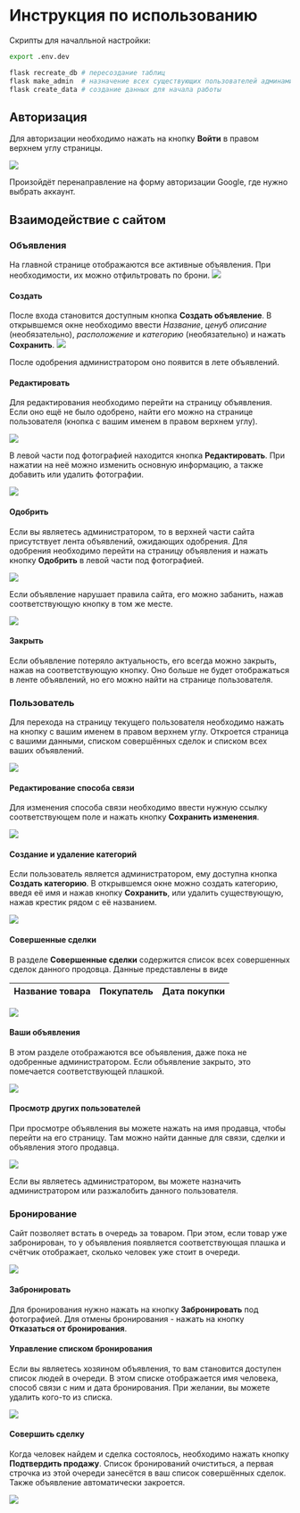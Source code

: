 # Инструкция по использованию

Скрипты для началльной настройки:

```sh
export .env.dev

flask recreate_db # пересоздание таблиц
flask make_admin  # назначение всех существующих пользователей админами
flask create_data # создание данных для начала работы
```

## Авторизация
Для авторизации необходимо нажать на кнопку **Войти** в правом верхнем углу страницы. 

![](https://github.com/Kiruha01/StudShop/blob/main/pictures/login.png)

Произойдёт перенаправление на форму авторизации Google, где нужно выбрать аккаунт.

## Взаимодействие с сайтом 
### Объявления
На главной странице отображаются все активные объявления. При необходимости, их можно
отфильтровать по брони.
![](https://github.com/Kiruha01/StudShop/blob/main/pictures/filter.png)
#### Создать
После входа становится доступным кнопка **Создать объявление**. В открывшемся окне
необходимо ввести *Название*, *цену*б *описание* (необязательно), *расположение* и *категорию* (необязательно)
и нажать **Сохранить**.
![](https://github.com/Kiruha01/StudShop/blob/main/pictures/create.png)

После одобрения администратором оно появится в лете объявлений.

#### Редактировать
Для редактирования необходимо перейти на страницу объявления. Если оно ещё не было 
одобрено, найти его можно на странице пользователя (кнопка с вашим именем в правом верхнем углу).

![](https://github.com/Kiruha01/StudShop/blob/main/pictures/firefox_y2DC8KFpA9.png)

В левой части под фотографией находится кнопка **Редактировать**. При нажатии на неё можно
изменить основную информацию, а также добавить или удалить фотографии.

![](https://github.com/Kiruha01/StudShop/blob/main/pictures/edit.png)

#### Одобрить
Если вы являетесь администратором, то в верхней части сайта присутствует лента объявлений,
ожидающих одобрения. Для одобрения необходимо перейти на страницу объявления и нажать 
кнопку **Одобрить** в левой части под фотографией. 

![](https://github.com/Kiruha01/StudShop/blob/main/pictures/buttons_approve.png)

Если объявление нарушает правила сайта, его можно забанить, нажав соответствующую кнопку 
в том же месте.

![](https://github.com/Kiruha01/StudShop/blob/main/pictures/buttons_ban.png)

#### Закрыть
Если объявление потеряло актуальность, его всегда можно закрыть, нажав на соответствующую кнопку.
Оно больше не будет отображаться в ленте объявлений, но его можно найти на странице пользователя.

### Пользователь
Для перехода на страницу текущего пользователя необходимо нажать на кнопку с вашим именем в правом верхнем углу.
Откроется страница с вашими данными, списком совершённых сделок и списком всех ваших объявлений.

![](https://github.com/Kiruha01/StudShop/blob/main/pictures/firefox_y2DC8KFpA9.png)

#### Редактирование способа связи
Для изменения способа связи необходимо ввести нужную ссылку соответствующем поле и
нажать кнопку **Сохранить изменения**.

![](https://github.com/Kiruha01/StudShop/blob/main/pictures/com_method.png)

#### Создание и удаление категорий
Если пользователь является администратором, ему доступна кнопка **Создать категорию**.
В открывшемся окне можно создать категорию, введя её имя и нажав кнопку **Сохранить**, или
удалить существующую, нажав крестик рядом с её названием.

![](https://github.com/Kiruha01/StudShop/blob/main/pictures/category.png)

#### Совершенные сделки
В разделе **Совершенные сделки** содержится список всех совершенных сделок данного продовца.
Данные представлены в виде 

|Название товара| Покупатель | Дата покупки |
|-----|------| --------|

![](https://github.com/Kiruha01/StudShop/blob/main/pictures/deals.png)

#### Ваши объявления
В этом разделе отображаются все объявления, даже пока не одобренные администратором. 
Если объявление закрыто, это помечается соответствующей плашкой. 

![](https://github.com/Kiruha01/StudShop/blob/main/pictures/your_advs.png)

#### Просмотр других пользователей
При просмотре объявления вы можете нажать на имя продавца, чтобы перейти на его страницу.
Там можно найти данные для связи, сделки и объявления этого продавца. 

![](https://github.com/Kiruha01/StudShop/blob/main/pictures/create_admin.png)

Если вы являетесь администратором, вы можете назначить администратором или разжалобить данного пользователя.

### Бронирование
Сайт позволяет встать в очередь за товаром. При этом, если товар уже забронирован, то 
у объявления появляется соответствующая плашка и счётчик отображает, сколько человек уже стоит
в очереди.

![](https://github.com/Kiruha01/StudShop/blob/main/pictures/if_booked.png)
#### Забронировать
Для бронирования нужно нажать на кнопку **Забронировать** под фотографией. Для отмены бронирования - нажать 
на кнопку **Отказаться от бронирования**.

#### Управление списком бронирования
Если вы являетесь хозяином объявления, то вам становится доступен список людей в очереди.
В этом списке отображается имя человека, способ связи с ним и дата бронирования.
При желании, вы можете удалить кого-то из списка.

![](https://github.com/Kiruha01/StudShop/blob/main/pictures/bookings.png)

#### Совершить сделку
Когда человек найдем и сделка состоялось, необходимо нажать кнопку **Подтвердить продажу**. 
Список бронирований очиститься, а первая строчка из этой очереди занесётся в ваш список
совершённых сделок. Также объявление автоматически закроется.

![](https://github.com/Kiruha01/StudShop/blob/main/pictures/sell.png)
